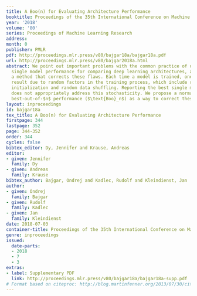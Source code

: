 ```yaml
---
title: A Boo(n) for Evaluating Architecture Performance
booktitle: Proceedings of the 35th International Conference on Machine Learning
year: '2018'
volume: '80'
series: Proceedings of Machine Learning Research
address: 
month: 0
publisher: PMLR
pdf: http://proceedings.mlr.press/v80/bajgar18a/bajgar18a.pdf
url: http://proceedings.mlr.press/v80/bajgar2018a.html
abstract: We point out important problems with the common practice of using the best
  single model performance for comparing deep learning architectures, and we propose
  a method that corrects these flaws. Each time a model is trained, one gets a different
  result due to random factors in the training process, which include random parameter
  initialization and random data shuffling. Reporting the best single model performance
  does not appropriately address this stochasticity. We propose a normalized expected
  best-out-of-$n$ performance ($\text{Boo}_n$) as a way to correct these problems.
layout: inproceedings
id: bajgar18a
tex_title: A Boo(n) for Evaluating Architecture Performance
firstpage: 344
lastpage: 352
page: 344-352
order: 344
cycles: false
bibtex_editor: Dy, Jennifer and Krause, Andreas
editor:
- given: Jennifer
  family: Dy
- given: Andreas
  family: Krause
bibtex_author: Bajgar, Ondrej and Kadlec, Rudolf and Kleindienst, Jan
author:
- given: Ondrej
  family: Bajgar
- given: Rudolf
  family: Kadlec
- given: Jan
  family: Kleindienst
date: 2018-07-03
container-title: Proceedings of the 35th International Conference on Machine Learning
genre: inproceedings
issued:
  date-parts:
  - 2018
  - 7
  - 3
extras:
- label: Supplementary PDF
  link: http://proceedings.mlr.press/v80/bajgar18a/bajgar18a-supp.pdf
# Format based on citeproc: http://blog.martinfenner.org/2013/07/30/citeproc-yaml-for-bibliographies/
---
```

